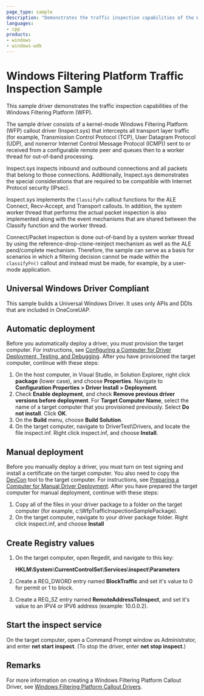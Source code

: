 ```yaml
---
page_type: sample
description: "Demonstrates the traffic inspection capabilities of the Windows Filtering Platform (WFP)."
languages:
- cpp
products:
- windows
- windows-wdk
---
```




<!---
    name: Windows Filtering Platform Traffic Inspection Sample
    platform: KMDF
    language: cpp
    category: Network
    description: Demonstrates the traffic inspection capabilities of the Windows Filtering Platform (WFP).
    samplefwlink: http://go.microsoft.com/fwlink/p/?LinkId=617931
--->

# Windows Filtering Platform Traffic Inspection Sample

This sample driver demonstrates the traffic inspection capabilities of the Windows Filtering Platform (WFP).

The sample driver consists of a kernel-mode Windows Filtering Platform (WFP) callout driver (Inspect.sys) that intercepts all transport layer traffic (for example, Transmission Control Protocol (TCP), User Datagram Protocol (UDP), and nonerror Internet Control Message Protocol (ICMP)) sent to or received from a configurable remote peer and queues then to a worker thread for out-of-band processing.

Inspect.sys inspects inbound and outbound connections and all packets that belong to those connections. Additionally, Inspect.sys demonstrates the special considerations that are required to be compatible with Internet Protocol security (IPsec).

Inspect.sys implements the `ClassifyFn` callout functions for the ALE Connect, Recv-Accept, and Transport callouts. In addition, the system worker thread that performs the actual packet inspection is also implemented along with the event mechanisms that are shared between the Classify function and the worker thread.

Connect/Packet inspection is done out-of-band by a system worker thread by using the reference-drop-clone-reinject mechanism as well as the ALE pend/complete mechanism. Therefore, the sample can serve as a basis for scenarios in which a filtering decision cannot be made within the `classifyFn()` callout and instead must be made, for example, by a user-mode application.

## Universal Windows Driver Compliant

This sample builds a Universal Windows Driver. It uses only APIs and DDIs that are included in OneCoreUAP.

Automatic deployment
--------------------

Before you automatically deploy a driver, you must provision the target computer. For instructions, see [Configuring a Computer for Driver Deployment, Testing, and Debugging](http://msdn.microsoft.com/en-us/library/windows/hardware/). After you have provisioned the target computer, continue with these steps:

1.  On the host computer, in Visual Studio, in Solution Explorer, right click **package** (lower case), and choose **Properties**. Navigate to **Configuration Properties \> Driver Install \> Deployment**.
2.  Check **Enable deployment**, and check **Remove previous driver versions before deployment**. For **Target Computer Name**, select the name of a target computer that you provisioned previously. Select **Do not install**. Click **OK**.
3.  On the **Build** menu, choose **Build Solution**.
4.  On the target computer, navigate to DriverTest\\Drivers, and locate the file inspect.inf. Right click inspect.inf, and choose **Install**.

Manual deployment
-----------------

Before you manually deploy a driver, you must turn on test signing and install a certificate on the target computer. You also need to copy the [DevCon](http://msdn.microsoft.com/en-us/library/windows/hardware/ff544707) tool to the target computer. For instructions, see [Preparing a Computer for Manual Driver Deployment](https://docs.microsoft.com/en-us/windows-hardware/drivers/develop/preparing-a-computer-for-manual-driver-deployment). After you have prepared the target computer for manual deployment, continue with these steps:

1.  Copy all of the files in your driver package to a folder on the target computer (for example, c:\\WfpTrafficInspectionSamplePackage).
2.  On the target computer, navigate to your driver package folder. Right click inspect.inf, and choose **Install**

Create Registry values
----------------------

1.  On the target computer, open Regedit, and navigate to this key:

    **HKLM**\\**System**\\**CurrentControlSet**\\**Services**\\**inspect**\\**Parameters**

2.  Create a REG\_DWORD entry named **BlockTraffic** and set it's value to 0 for permit or 1 to block.

3.  Create a REG\_SZ entry named **RemoteAddressToInspect**, and set it's value to an IPV4 or IPV6 address (example: 10.0.0.2).

Start the inspect service
-------------------------

On the target computer, open a Command Prompt window as Administrator, and enter **net start inspect**. (To stop the driver, enter **net stop inspect**.)

Remarks
-------

For more information on creating a Windows Filtering Platform Callout Driver, see [Windows Filtering Platform Callout Drivers](http://msdn.microsoft.com/en-us/library/windows/hardware/ff571068).
